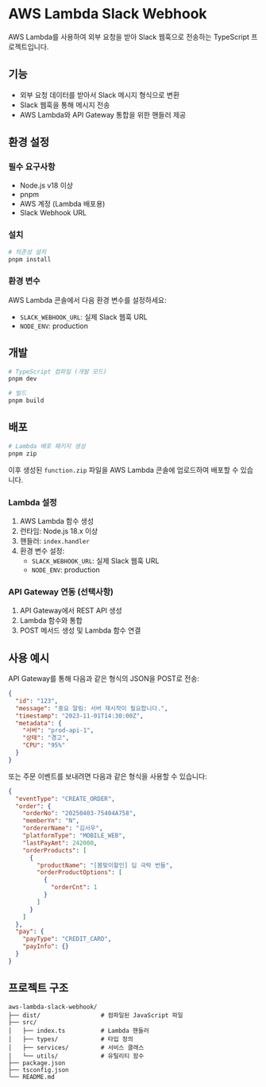 # AWS Lambda Slack Webhook

AWS Lambda를 사용하여 외부 요청을 받아 Slack 웹훅으로 전송하는 TypeScript 프로젝트입니다.

## 기능

- 외부 요청 데이터를 받아서 Slack 메시지 형식으로 변환
- Slack 웹훅을 통해 메시지 전송
- AWS Lambda와 API Gateway 통합을 위한 핸들러 제공

## 환경 설정

### 필수 요구사항

- Node.js v18 이상
- pnpm
- AWS 계정 (Lambda 배포용)
- Slack Webhook URL

### 설치

```bash
# 의존성 설치
pnpm install
```

### 환경 변수

AWS Lambda 콘솔에서 다음 환경 변수를 설정하세요:

- `SLACK_WEBHOOK_URL`: 실제 Slack 웹훅 URL
- `NODE_ENV`: production

## 개발

```bash
# TypeScript 컴파일 (개발 모드)
pnpm dev

# 빌드
pnpm build
```

## 배포

```bash
# Lambda 배포 패키지 생성
pnpm zip
```

이후 생성된 `function.zip` 파일을 AWS Lambda 콘솔에 업로드하여 배포할 수 있습니다.

### Lambda 설정

1. AWS Lambda 함수 생성
2. 런타임: Node.js 18.x 이상
3. 핸들러: `index.handler`
4. 환경 변수 설정:
   - `SLACK_WEBHOOK_URL`: 실제 Slack 웹훅 URL
   - `NODE_ENV`: production

### API Gateway 연동 (선택사항)

1. API Gateway에서 REST API 생성
2. Lambda 함수와 통합
3. POST 메서드 생성 및 Lambda 함수 연결

## 사용 예시

API Gateway를 통해 다음과 같은 형식의 JSON을 POST로 전송:

```json
{
  "id": "123",
  "message": "중요 알림: 서버 재시작이 필요합니다.",
  "timestamp": "2023-11-01T14:30:00Z",
  "metadata": {
    "서버": "prod-api-1",
    "상태": "경고",
    "CPU": "95%"
  }
}
```

또는 주문 이벤트를 보내려면 다음과 같은 형식을 사용할 수 있습니다:

```json
{
  "eventType": "CREATE_ORDER",
  "order": {
    "orderNo": "20250403-75404A758",
    "memberYn": "N",
    "ordererName": "김서우",
    "platformType": "MOBILE_WEB",
    "lastPayAmt": 242000,
    "orderProducts": [
      {
        "productName": "[봄맞이할인] 딥 극락 번들",
        "orderProductOptions": [
          {
            "orderCnt": 1
          }
        ]
      }
    ]
  },
  "pay": {
    "payType": "CREDIT_CARD",
    "payInfo": {}
  }
}
```

## 프로젝트 구조

```
aws-lambda-slack-webhook/
├── dist/                 # 컴파일된 JavaScript 파일
├── src/
│   ├── index.ts          # Lambda 핸들러
│   ├── types/            # 타입 정의
│   ├── services/         # 서비스 클래스
│   └── utils/            # 유틸리티 함수
├── package.json
├── tsconfig.json
└── README.md
```
